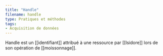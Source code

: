 ```yaml
---
title: "Handle"
filename: handle
type: Pratiques et méthodes
tags:
- Acquisition de données
---
```


Handle est un [[identifiant]] attribué à une ressource par [[Isidore]] lors de son opération de [[moissonnage]].

